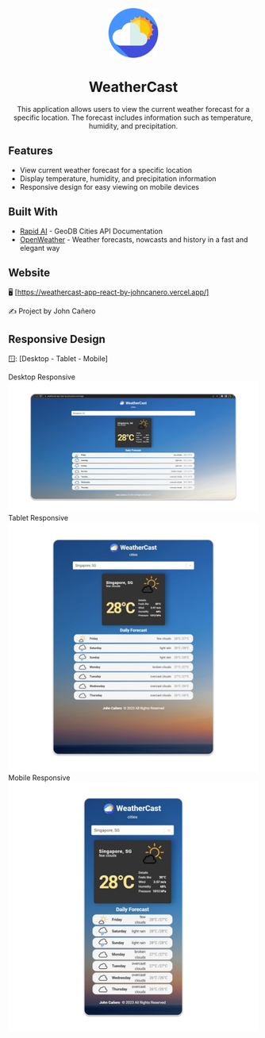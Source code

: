 <!-- markdownlint-configure-file {
  "MD013": {
    "code_blocks": false,
    "tables": false
  },
  "MD033": false,
  "MD041": false
} -->

<div align="center">
  <a href="https://weathercast-app-react-by-johncanero.vercel.app/" target="_blank">
    <img alt="weatherAppLogo" height="100" src="./src/images/weatherAppIcon.png"/>
  </a>
</div>

<div align="center">

# WeatherCast 

This application allows users to view the current weather forecast for a specific location. The forecast includes information such as temperature, humidity, and precipitation.

</div>

## Features

- View current weather forecast for a specific location
- Display temperature, humidity, and precipitation information
- Responsive design for easy viewing on mobile devices

## Built With

- [Rapid AI](https://rapidapi.com/wirefreethought/api/geodb-cities/) - GeoDB Cities API Documentation
- [OpenWeather](https://openweathermap.org/) - Weather forecasts, nowcasts and history in a fast and elegant way



## Website

🖥️ [https://weathercast-app-react-by-johncanero.vercel.app/]

✍️ Project by John Cañero

## Responsive Design

🪟: [Desktop - Tablet - Mobile]

Desktop Responsive 
![Desktop View - WeatherCast Application](./src/images/responsive/weatherForecastDesktop.jpg)
Tablet Responsive 
![Tablet View - WeatherCast Application](./src/images/responsive/weatherForecastTablet.jpg)
Mobile Responsive
![Mobile View - WeatherCast Application](./src/images/responsive/weatherForecastMobile.jpg)
